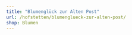 ```yaml
---
title: "Blumenglück zur Alten Post"
url: /hofstetten/blumenglueck-zur-alten-post/
shop: Blumen
---
```

